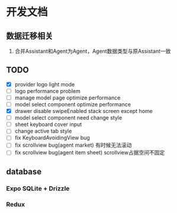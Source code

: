# 开发文档

## 数据迁移相关

1. 合并Assistant和Agent为Agent，Agent数据类型与原Assistant一致

## TODO

- [x] provider logo light mode
- [ ] logo performance problem
- [ ] manage model page optimize performance
- [ ] model select component optimize performance
- [x] drawer disable swipeEnabled stack screen except home
- [ ] model select component need change style
- [ ] sheet keyboard cover input
- [ ] change active tab style
- [ ] fix KeyboardAvoidingView bug
- [ ] fix scrollview bug(agent market) 有时候无法滚动
- [ ] fix scrollview bug(agent item sheet) scrollview占据空间不固定

## database

### Expo SQLite + Drizzle

### Redux
